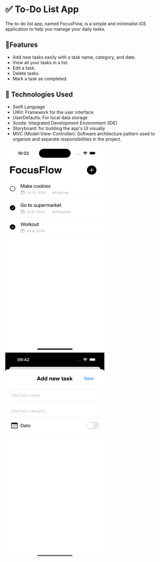 # ✅ To-Do List App

The to-do list app, named FocusFlow, is a simple and minimalist iOS application to help you manage your daily tasks.

## 📱Features

- Add new tasks easily with a task name, category, and date.
- View all your tasks in a list.
- Edit a task.
- Delete tasks.
- Mark a task as completed.</p>

## 🔨 Technologies Used

- Swift Language
- UIKit: Framework for the user interface
- UserDefaults: For local data storage
- Xcode: Integrated Development Environment (IDE)
- Storyboard: for building the app's UI visually
- MVC (Model-View-Controller): Software architecture pattern used to organize and separate responsibilities in the project. 

<img src="ToDoListApp/Assets.xcassets/homeScreenshot.png" width="315" height="650">     <img src="ToDoListApp/Assets.xcassets/addNewTaskScreenshot.png" width="315" height="650">

